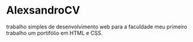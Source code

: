 # AlexsandroCV
trabalho simples de desenvolvimento web para a faculdade
meu primeiro trabalho um portifólio em HTML e CSS.
